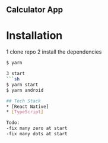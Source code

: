 ## Calculator App

# Installation

1 clone repo
2 install the dependencies

````sh
$ yarn

3 start
```sh
$ yarn start
$ yarn android

## Tech Stack
* [React Native]
* [TypeScript]

Todo:
-fix many zero at start
-fix many dots at start
````
